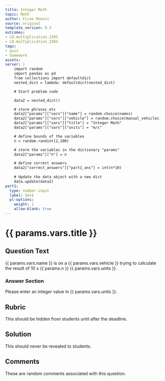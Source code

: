 ```yaml
---
title: Integer Math
topic: Math
author: Firas Moosvi
source: original
template_version: 0.3
outcomes:
- LO.multiplication.2305
- LO.multiplication.2304
tags:
- quiz
- homework
assets:
server: |
    import random
    import pandas as pd
    from collections import defaultdict
    nested_dict = lambda: defaultdict(nested_dict)

    # Start problem code

    data2 = nested_dict()

    # store phrases etc
    data2["params"]["vars"]["name"] = random.choice(names)
    data2["params"]["vars"]["vehicle"] = random.choice(manual_vehicles)
    data2["params"]["vars"]["title"] = "Integer Math"
    data2["params"]["vars"]["units"] = "m/s"

    # define bounds of the variables
    n = random.randint(2,100)

    # store the variables in the dictionary "params"
    data2["params"]["n"] = n

    # define correct answers
    data2["correct_answers"]["part1_ans"] = int(n*10)
    
    # Update the data object with a new dict
    data.update(data2)
part1:
  type: number-input
  label: $d=$
  pl-options:
    weight: 1
    allow-blank: true
---
```

# {{ params.vars.title }}

## Question Text

{{ params.vars.name }} is on a {{ params.vars.vehicle }} trying to calculate the result of 10 x {{ params.n }} {{ params.vars.units }}.

### Answer Section

Please enter an integer value in {{ params.vars.units }}.

## Rubric

This should be hidden from students until after the deadline.

## Solution

This should never be revealed to students.

## Comments

These are random comments associated with this question.